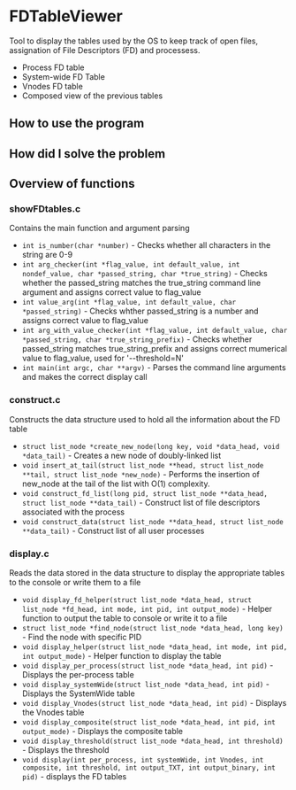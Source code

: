 # FDTableViewer
Tool to display the tables used by the OS to keep track of open files, assignation of File Descriptors (FD) and processess.
  * Process FD table
  * System-wide FD Table
  * Vnodes FD table
  * Composed view of the previous tables

## How to use the program

## How did I solve the problem

## Overview of functions
### showFDtables.c
Contains the main function and argument parsing
  * `int is_number(char *number)` - Checks whether all characters in the string are 0-9
  * `int arg_checker(int *flag_value, int default_value, int nondef_value, char *passed_string, char *true_string)` - Checks whether the passed_string matches the true_string command line argument and assigns correct value to flag_value
  * `int value_arg(int *flag_value, int default_value, char *passed_string)` - Checks whther passed_string is a number and assigns correct value to flag_value
  * `int arg_with_value_checker(int *flag_value, int default_value, char *passed_string, char *true_string_prefix)` - Checks whether passed_string matches true_string_prefix and assigns correct mumerical value to flag_value, used for '--threshold=N'
  * `int main(int argc, char **argv)` - Parses the command line arguments and makes the correct display call
### construct.c
Constructs the data structure used to hold all the information about the FD table
  * `struct list_node *create_new_node(long key, void *data_head, void *data_tail)` -  Creates a new node of doubly-linked list
  * `void insert_at_tail(struct list_node **head, struct list_node **tail, struct list_node *new_node)` - Performs the insertion of new_node at the tail of the list with O(1) complexity.
  * `void construct_fd_list(long pid, struct list_node **data_head, struct list_node **data_tail)` - Construct list of file descriptors associated with the process
  * `void construct_data(struct list_node **data_head, struct list_node **data_tail)` - Construct list of all user processes
### display.c
Reads the data stored in the data structure to display the appropriate tables to the console or write them to a file
  * `void display_fd_helper(struct list_node *data_head, struct list_node *fd_head, int mode, int pid, int output_mode)` - Helper function to output the table to console or write it to a file
  * `struct list_node *find_node(struct list_node *data_head, long key)` - Find the node with specific PID
  * `void display_helper(struct list_node *data_head, int mode, int pid, int output_mode)` - Helper function to display the table
  * `void display_per_process(struct list_node *data_head, int pid)` - Displays the per-process table
  * `void display_systemWide(struct list_node *data_head, int pid)` - Displays the SystemWide table
  * `void display_Vnodes(struct list_node *data_head, int pid)` - Displays the Vnodes table 
  * `void display_composite(struct list_node *data_head, int pid, int output_mode)` - Displays the composite table
  * `void display_threshold(struct list_node *data_head, int threshold)` - Displays the threshold
  * `void display(int per_process, int systemWide, int Vnodes, int composite, int threshold, int output_TXT, int output_binary, int pid)` - displays the FD tables
